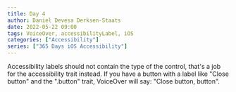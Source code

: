 ```yaml
---
title: Day 4
author: Daniel Devesa Derksen-Staats
date: 2022-05-22 09:00
tags: VoiceOver, accessibilityLabel, iOS
categories: ["Accessibility"]
series: ["365 Days iOS Accessibility"]
---
```


Accessibility labels should not contain the type of the control, that's a job for the accessibility trait instead. If you have a button with a label like "Close button" and the ".button" trait, VoiceOver will say: "Close button, button".
